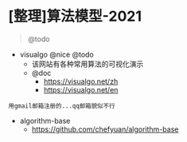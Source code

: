 # [整理]算法模型-2021

> @todo

- visualgo @nice @todo
  - 该网站有各种常用算法的可视化演示
  - @doc
    - https://visualgo.net/zh 
    - https://visualgo.net/en

```
用gmail邮箱注册的...qq邮箱貌似不行
```

- algorithm-base
  - https://github.com/chefyuan/algorithm-base